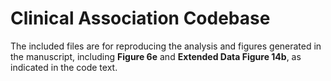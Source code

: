 # Clinical Association Codebase

The included files are for reproducing the analysis and figures generated in the manuscript, including **Figure 6e** and **Extended Data Figure 14b**, as indicated in the code text. 
